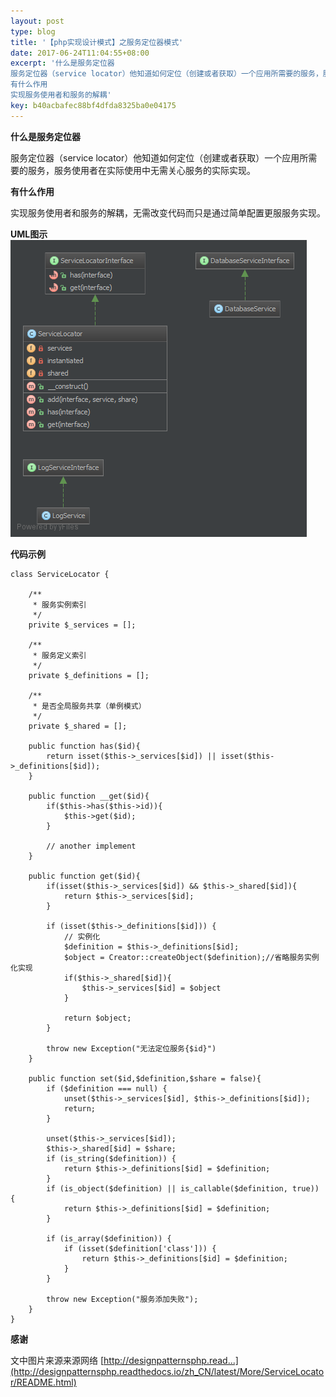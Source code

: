 ```yaml
---  
layout: post  
type: blog  
title: '【php实现设计模式】之服务定位器模式'  
date: 2017-06-24T11:04:55+08:00  
excerpt: '什么是服务定位器
服务定位器（service locator）他知道如何定位（创建或者获取）一个应用所需要的服务，服务使用者在实际使用中无需关心服务的实际实现。
有什么作用
实现服务使用者和服务的解耦'  
key: b40acbafec88bf4dfda8325ba0e04175  
---  
```


**什么是服务定位器**

服务定位器（service locator）他知道如何定位（创建或者获取）一个应用所需要的服务，服务使用者在实际使用中无需关心服务的实际实现。

**有什么作用**

实现服务使用者和服务的解耦，无需改变代码而只是通过简单配置更服服务实现。

**UML图示**  
![uml24.png](/blog/files/images/0b4b064a9f639925786f616f5096279d.png "uml24.png")

**代码示例**

```
class ServiceLocator {

    /**
     * 服务实例索引
     */
    privite $_services = [];

    /**
     * 服务定义索引
     */
    private $_definitions = [];
    
    /**
     * 是否全局服务共享（单例模式）
     */
    private $_shared = [];
    
    public function has($id){
        return isset($this->_services[$id]) || isset($this->_definitions[$id]);
    }
    
    public function __get($id){
        if($this->has($this->id)){
            $this->get($id);
        }
        
        // another implement
    }
    
    public function get($id){
        if(isset($this->_services[$id]) && $this->_shared[$id]){
            return $this->_services[$id];
        }
        
        if (isset($this->_definitions[$id])) {
            // 实例化
            $definition = $this->_definitions[$id];
            $object = Creator::createObject($definition);//省略服务实例化实现
            if($this->_shared[$id]){
                $this->_services[$id] = $object
            }
            
            return $object;
        }
        
        throw new Exception("无法定位服务{$id}")
    }
        
    public function set($id,$definition,$share = false){
        if ($definition === null) {
            unset($this->_services[$id], $this->_definitions[$id]);
            return;
        }
        
        unset($this->_services[$id]);
        $this->_shared[$id] = $share;
        if (is_string($definition)) {
            return $this->_definitions[$id] = $definition;
        }
        if (is_object($definition) || is_callable($definition, true)) {
            return $this->_definitions[$id] = $definition;
        }
        
        if (is_array($definition)) {
            if (isset($definition['class'])) {
                return $this->_definitions[$id] = $definition;
            }
        }
        
        throw new Exception("服务添加失败");
    }
}
```

**感谢**

文中图片来源来源网络 [http://designpatternsphp.read...](http://designpatternsphp.readthedocs.io/zh_CN/latest/More/ServiceLocator/README.html)